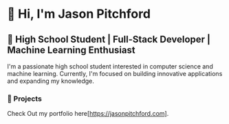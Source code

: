 # 👋 Hi, I'm Jason Pitchford

## 🚀 High School Student | Full-Stack Developer | Machine Learning Enthusiast

I'm a passionate high school student interested in computer science and machine learning. Currently, I'm focused on building innovative applications and expanding my knowledge.


### 🌟 Projects

Check Out my portfolio here[https://jasonpitchford.com].

